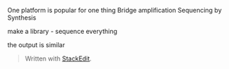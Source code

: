 One platform is popular for one thing
Bridge amplification 
Sequencing by Synthesis

make a library - sequence everything

the output is similar


> Written with [StackEdit](https://stackedit.io/).
<!--stackedit_data:
eyJoaXN0b3J5IjpbLTMzNzE3ODQ4MSwyMDM1NjY4MTU3LDczMD
k5ODExNl19
-->